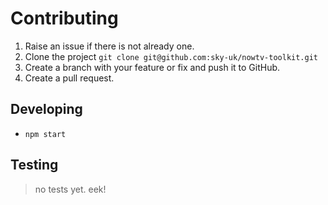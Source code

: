 # Contributing

1. Raise an issue if there is not already one.
2. Clone the project `git clone git@github.com:sky-uk/nowtv-toolkit.git`
3. Create a branch with your feature or fix and push it to GitHub.
4. Create a pull request.

## Developing

 * `npm start`

## Testing
 > no tests yet. eek!
